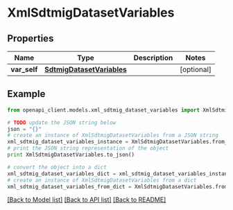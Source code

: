 # XmlSdtmigDatasetVariables


## Properties
Name | Type | Description | Notes
------------ | ------------- | ------------- | -------------
**var_self** | [**SdtmigDatasetVariables**](SdtmigDatasetVariables.md) |  | [optional] 

## Example

```python
from openapi_client.models.xml_sdtmig_dataset_variables import XmlSdtmigDatasetVariables

# TODO update the JSON string below
json = "{}"
# create an instance of XmlSdtmigDatasetVariables from a JSON string
xml_sdtmig_dataset_variables_instance = XmlSdtmigDatasetVariables.from_json(json)
# print the JSON string representation of the object
print XmlSdtmigDatasetVariables.to_json()

# convert the object into a dict
xml_sdtmig_dataset_variables_dict = xml_sdtmig_dataset_variables_instance.to_dict()
# create an instance of XmlSdtmigDatasetVariables from a dict
xml_sdtmig_dataset_variables_from_dict = XmlSdtmigDatasetVariables.from_dict(xml_sdtmig_dataset_variables_dict)
```
[[Back to Model list]](../README.md#documentation-for-models) [[Back to API list]](../README.md#documentation-for-api-endpoints) [[Back to README]](../README.md)


